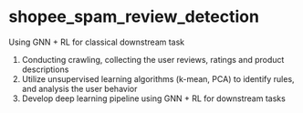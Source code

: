# shopee_spam_review_detection
Using GNN + RL for classical downstream task
1. Conducting crawling, collecting the user reviews, ratings and product descriptions 
2. Utilize unsupervised learning algorithms (k-mean, PCA) to identify rules, and analysis the user behavior
3. Develop deep learning pipeline using GNN + RL for downstream tasks

